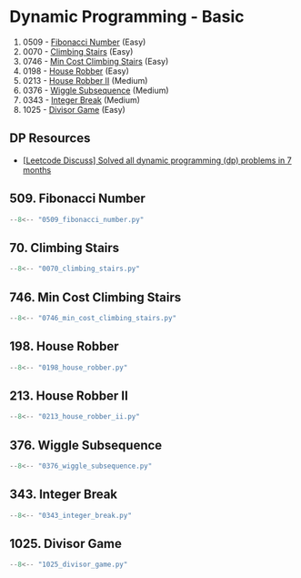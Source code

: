 # Dynamic Programming - Basic

1. 0509 - [Fibonacci Number](https://leetcode.com/problems/fibonacci-number/) (Easy)
2. 0070 - [Climbing Stairs](https://leetcode.com/problems/climbing-stairs/) (Easy)
3. 0746 - [Min Cost Climbing Stairs](https://leetcode.com/problems/min-cost-climbing-stairs/) (Easy)
4. 0198 - [House Robber](https://leetcode.com/problems/house-robber/) (Easy)
5. 0213 - [House Robber II](https://leetcode.com/problems/house-robber-ii/) (Medium)
6. 0376 - [Wiggle Subsequence](https://leetcode.com/problems/wiggle-subsequence/) (Medium)
7. 0343 - [Integer Break](https://leetcode.com/problems/integer-break/) (Medium)
8. 1025 - [Divisor Game](https://leetcode.com/problems/divisor-game/) (Easy)

## DP Resources

- [[Leetcode Discuss] Solved all dynamic programming (dp) problems in 7 months](https://leetcode.com/discuss/general-discussion/1000929/solved-all-dynamic-programming-dp-problems-in-7-months)

## 509. Fibonacci Number

```python
--8<-- "0509_fibonacci_number.py"
```

## 70. Climbing Stairs

```python
--8<-- "0070_climbing_stairs.py"
```

## 746. Min Cost Climbing Stairs

```python
--8<-- "0746_min_cost_climbing_stairs.py"
```

## 198. House Robber

```python
--8<-- "0198_house_robber.py"
```

## 213. House Robber II

```python
--8<-- "0213_house_robber_ii.py"
```

## 376. Wiggle Subsequence

```python
--8<-- "0376_wiggle_subsequence.py"
```

## 343. Integer Break

```python
--8<-- "0343_integer_break.py"
```

## 1025. Divisor Game

```python
--8<-- "1025_divisor_game.py"
```
